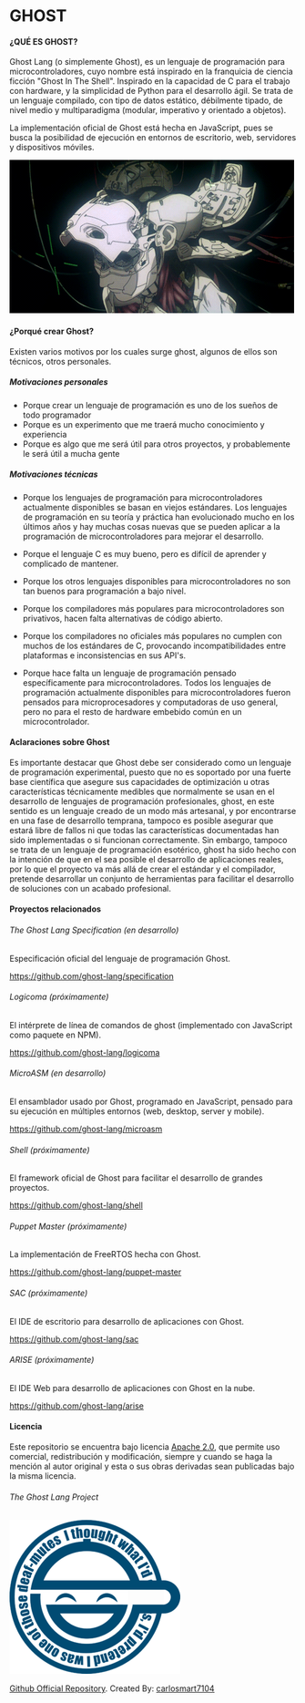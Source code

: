 # GHOST
#### ¿QUÉ ES GHOST?

Ghost Lang (o simplemente Ghost), es un lenguaje de programación para microcontroladores, cuyo nombre está inspirado en la franquicia de ciencia ficción "Ghost In The Shell". Inspirado en la capacidad de C para el trabajo con hardware, y la simplicidad de Python para el desarrollo ágil. Se trata de un lenguaje compilado, con tipo de datos estático, débilmente tipado, de nivel medio y multiparadigma (modular, imperativo y orientado a objetos). 

La implementación oficial de Ghost está hecha en JavaScript, pues se busca la posibilidad de ejecución en entornos de escritorio, web, servidores y dispositivos móviles.

![ghost animation](assets/banner-animated.gif)

#### ¿Porqué crear Ghost?

Existen varios motivos por los cuales surge ghost, algunos de ellos son técnicos, otros personales.

##### Motivaciones personales

- Porque crear un lenguaje de programación es uno de los sueños de todo programador
- Porque es un experimento que me traerá mucho conocimiento y experiencia
- Porque es algo que me será útil para otros proyectos, y probablemente le será útil a mucha gente

##### Motivaciones técnicas

- Porque los lenguajes de programación para microcontroladores actualmente disponibles se basan en viejos estándares. 
Los lenguajes de programación en su teoría y práctica han evolucionado mucho en los últimos años y hay muchas cosas nuevas que se pueden aplicar a la programación de microcontroladores para mejorar el desarrollo.

- Porque el lenguaje C es muy bueno, pero es difícil de aprender y complicado de mantener.

- Porque los otros lenguajes disponibles para microcontroladores no son tan buenos para programación a bajo nivel.

- Porque los compiladores más populares para microcontroladores son privativos, hacen falta alternativas de código abierto.

- Porque los compiladores no oficiales más populares no cumplen con muchos de los estándares de C, provocando incompatibilidades entre plataformas e inconsistencias en sus API's.

- Porque hace falta un lenguaje de programación pensado específicamente para microcontroladores. 
Todos los lenguajes de programación actualmente disponibles para microcontroladores fueron pensados para microprocesadores y computadoras de uso general, pero no para el resto de hardware embebido común en un microcontrolador.

#### Aclaraciones sobre Ghost

Es importante destacar que Ghost debe ser considerado como un lenguaje de programación experimental, puesto que no es soportado por una fuerte base científica que asegure sus capacidades de optimización u otras características técnicamente medibles que normalmente se usan en el desarrollo de lenguajes de programación profesionales, ghost, en este sentido es un lenguaje creado de un modo más artesanal, y por encontrarse en una fase de desarrollo temprana, tampoco es posible asegurar que estará libre de fallos ni que todas las características documentadas han sido implementadas o si funcionan correctamente. Sin embargo, tampoco se trata de un lenguaje de programación esotérico, ghost ha sido hecho con la intención de que en el sea posible el desarrollo de aplicaciones reales, por lo que el proyecto va más allá de crear el estándar y el compilador, pretende desarrollar un conjunto de herramientas para facilitar el desarrollo de soluciones con un acabado profesional.

#### Proyectos relacionados
###### The Ghost Lang Specification (en desarrollo)
Especificación oficial del lenguaje de programación Ghost.

<https://github.com/ghost-lang/specification>

###### Logicoma (próximamente)
El intérprete de línea de comandos de ghost (implementado con JavaScript como paquete en NPM).

<https://github.com/ghost-lang/logicoma>

###### MicroASM (en desarrollo)
El ensamblador usado por Ghost, programado en JavaScript, pensado para su ejecución en múltiples entornos (web, desktop, server y mobile).

<https://github.com/ghost-lang/microasm>

###### Shell (próximamente)
El framework oficial de Ghost para facilitar el desarrollo de grandes proyectos.

<https://github.com/ghost-lang/shell>

###### Puppet Master (próximamente)
La implementación de FreeRTOS hecha con Ghost.

<https://github.com/ghost-lang/puppet-master>

###### SAC (próximamente)
El IDE de escritorio para desarrollo de aplicaciones con Ghost.

<https://github.com/ghost-lang/sac>

###### ARISE (próximamente)
El IDE Web para desarrollo de aplicaciones con Ghost en la nube.

<https://github.com/ghost-lang/arise>

#### Licencia

Este repositorio se encuentra bajo licencia [Apache 2.0](LICENCE), que permite uso comercial, redistribución y modificación, siempre y cuando se haga la mención al autor original y esta o sus obras derivadas sean publicadas bajo la misma licencia.

###### The Ghost Lang Project
![The Laughing Man](assets/laughingman.png)

[Github Official Repository](https://github.com/ghost-lang).
Created By: [carlosmart7104](https://github.com/carlosmart7104)